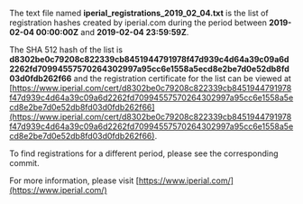 The text file named **iperial_registrations_2019_02_04.txt** is the list of registration hashes created by iperial.com during the period between **2019-02-04 00:00:00Z** and **2019-02-04 23:59:59Z**.

The SHA 512 hash of the list is **d8302be0c79208c822339cb8451944791978f47d939c4d64a39c09a6d2262fd70994557570264302997a95cc6e1558a5ecd8e2be7d0e52db8fd03d0fdb262f66** and the registration certificate for the list can be viewed at [https://www.iperial.com/cert/d8302be0c79208c822339cb8451944791978f47d939c4d64a39c09a6d2262fd70994557570264302997a95cc6e1558a5ecd8e2be7d0e52db8fd03d0fdb262f66](https://www.iperial.com/cert/d8302be0c79208c822339cb8451944791978f47d939c4d64a39c09a6d2262fd70994557570264302997a95cc6e1558a5ecd8e2be7d0e52db8fd03d0fdb262f66).

To find registrations for a different period, please see the corresponding commit.

For more information, please visit [https://www.iperial.com/](https://www.iperial.com/)
